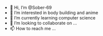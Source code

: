 - 👋 Hi, I’m @Sober-69
- 👀 I’m interested in body building and anime
- 🌱 I’m currently learning computer science 
- 💞️ I’m looking to collaborate on ...
- 📫 How to reach me ...

<!---
Sober-69/Sober-69 is a ✨ special ✨ repository because its `README.md` (this file) appears on your GitHub profile.
You can click the Preview link to take a look at your changes.
--->
